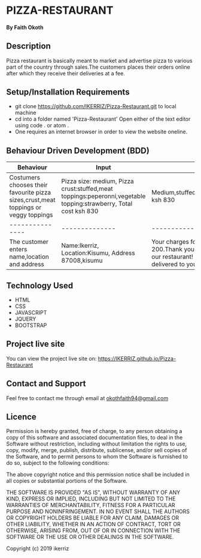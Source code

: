 # PIZZA-RESTAURANT

#### By **Faith Okoth**
## Description
 Pizza restaurant is basically meant to market and advertise pizza to various part of the country through sales.The customers places their orders online after which they receive their deliveries at a fee.
 ## Setup/Installation Requirements

* git clone https://github.com/IKERRIZ/Pizza-Restaurant.git to local machine
* cd into a folder named 'Pizza-Restaurant'
Open either of the text editor using code . or atom .
* One requires an internet browser in order to view the website oneline.

## Behaviour Driven Development (BDD)
|Behaviour      | Input      | Output          |
|---------------|------------|-----------------|
|Costumers chooses their favourite pizza sizes,crust,meat toppings or veggy toppings|Pizza size: medium, Pizza crust:stuffed,meat toppings:peperonni,vegetable topping:strawberry, Total cost ksh 830| Medium,stuffed,peperonni,strawberry, ksh 830|
|---------------|--------------|---------------|
|The customer enters name,location and address|Name:Ikerriz, Location:Kisumu, Address 87008,kisumu|Your charges for delivery is kshs 200.Thank you for purchasing with our restaurant! Your order will be delivered to your location.|
## Technology Used
* HTML
* CSS
* JAVASCRIPT
* JQUERY
* BOOTSTRAP
## Project live site
You can view the project live site on: https://IKERRIZ.github.io/Pizza-Restaurant

## Contact and Support 
Feel free to contact me through email at okothfaith94@gmail.com

## Licence
Permission is hereby granted, free of charge, to any person obtaining a copy of this software and associated documentation files, to deal in the Software without restriction, including without limitation the rights to use, copy, modify, merge, publish, distribute, sublicense, and/or sell copies of the Software, and to permit persons to whom the Software is furnished to do so, subject to the following conditions:

The above copyright notice and this permission notice shall be included in all copies or substantial portions of the Software.

THE SOFTWARE IS PROVIDED "AS IS", WITHOUT WARRANTY OF ANY KIND, EXPRESS OR IMPLIED, INCLUDING BUT NOT LIMITED TO THE WARRANTIES OF MERCHANTABILITY, FITNESS FOR A PARTICULAR PURPOSE AND NONINFRINGEMENT. IN NO EVENT SHALL THE AUTHORS OR COPYRIGHT HOLDERS BE LIABLE FOR ANY CLAIM, DAMAGES OR OTHER LIABILITY, WHETHER IN AN ACTION OF CONTRACT, TORT OR OTHERWISE, ARISING FROM, OUT OF OR IN CONNECTION WITH THE SOFTWARE OR THE USE OR OTHER DEALINGS IN THE SOFTWARE.

Copyright (c) 2019 ikerriz